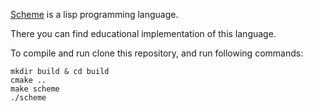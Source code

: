 [Scheme](https://en.wikipedia.org/wiki/Scheme_(programming_language) "Scheme") is a lisp programming language.

There you can find educational implementation of this language.

To compile and run clone this repository, and run following commands:

```
mkdir build & cd build
cmake ..
make scheme
./scheme
```

